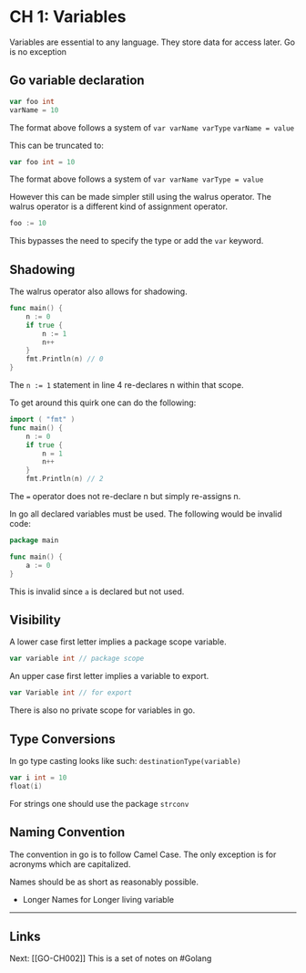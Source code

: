 # CH 1: Variables
Variables are essential to any language. They store data for access later. Go is no exception

## Go variable declaration

```go
var foo int
varName = 10
```
The format above follows a system of
```var varName varType```
```varName = value```

This can be truncated to:
```go
var foo int = 10
```
The format above follows a system of
```var varName varType = value```

However this can be made simpler still using the walrus operator.
The walrus operator is a different kind of assignment operator.
```go
foo := 10
```
This bypasses the need to specify the type or add the ```var``` keyword.

## Shadowing
The walrus operator also allows for shadowing.
```go
func main() {
    n := 0
    if true {
        n := 1
        n++
    }
    fmt.Println(n) // 0
}
```
The ```n := 1``` statement in line 4  re-declares n within that scope.

To get around this quirk one can do the following:
```go
import ( "fmt" )
func main() {
    n := 0
    if true {
        n = 1
        n++
    }
    fmt.Println(n) // 2
```
The ```=``` operator does not re-declare n but simply re-assigns n.

In go all declared variables must be used.
The following would be invalid code:
```go
package main

func main() {
	a := 0
}
```
This is invalid since ```a``` is declared but not used.
## Visibility
A lower case first letter implies a package scope variable.
```go
var variable int // package scope
```

An upper case first letter implies a variable to export.
```go
var Variable int // for export
```

There is also no private scope for variables in go.

## Type Conversions
In go type casting looks like such:
```destinationType(variable)```
```go
var i int = 10
float(i)
```
For strings one should use the package ```strconv```

## Naming Convention
The convention in go is to follow Camel Case.
The only exception is for acronyms which are capitalized.

Names should be as short as reasonably possible.
* Longer Names for Longer living variable

---
## Links
Next: [[GO-CH002]]
This is a set of notes on #Golang
